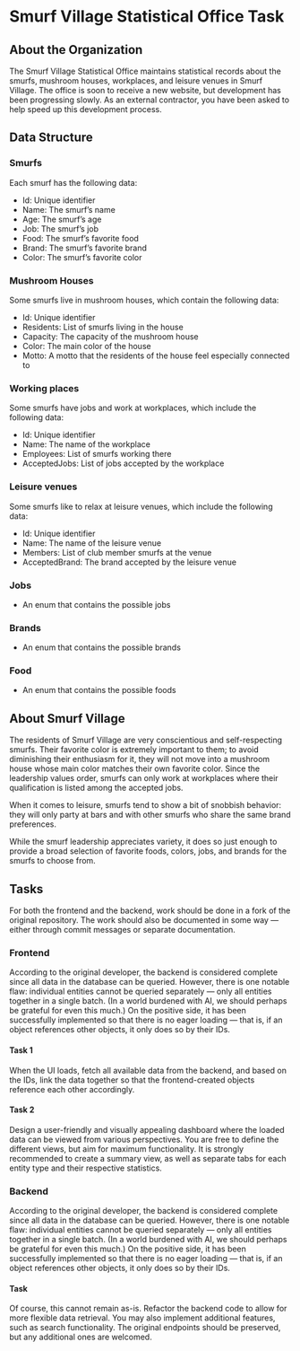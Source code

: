 # Smurf Village Statistical Office Task

## About the Organization

The Smurf Village Statistical Office maintains statistical records about the smurfs, mushroom houses, workplaces, and leisure venues in Smurf Village. The office is soon to receive a new website, but development has been progressing slowly. As an external contractor, you have been asked to help speed up this development process.

## Data Structure

### Smurfs 
Each smurf has the following data:

- Id: Unique identifier
- Name: The smurf’s name
- Age: The smurf’s age
- Job: The smurf’s job
- Food: The smurf’s favorite food
- Brand: The smurf’s favorite brand
- Color: The smurf’s favorite color

### Mushroom Houses

Some smurfs live in mushroom houses, which contain the following data:

- Id: Unique identifier
- Residents: List of smurfs living in the house
- Capacity: The capacity of the mushroom house
- Color: The main color of the house
- Motto: A motto that the residents of the house feel especially connected to

### Working places

Some smurfs have jobs and work at workplaces, which include the following data:

- Id: Unique identifier
- Name: The name of the workplace
- Employees: List of smurfs working there
- AcceptedJobs: List of jobs accepted by the workplace


### Leisure venues

Some smurfs like to relax at leisure venues, which include the following data:

- Id: Unique identifier
- Name: The name of the leisure venue
- Members: List of club member smurfs at the venue
- AcceptedBrand: The brand accepted by the leisure venue

### Jobs

- An enum that contains the possible jobs

### Brands

- An enum that contains the possible brands

### Food

- An enum that contains the possible foods

## About Smurf Village

The residents of Smurf Village are very conscientious and self-respecting smurfs. Their favorite color is extremely important to them; to avoid diminishing their enthusiasm for it, they will not move into a mushroom house whose main color matches their own favorite color. Since the leadership values order, smurfs can only work at workplaces where their qualification is listed among the accepted jobs.

When it comes to leisure, smurfs tend to show a bit of snobbish behavior: they will only party at bars and with other smurfs who share the same brand preferences.

While the smurf leadership appreciates variety, it does so just enough to provide a broad selection of favorite foods, colors, jobs, and brands for the smurfs to choose from.


## Tasks

For both the frontend and the backend, work should be done in a fork of the original repository. The work should also be documented in some way — either through commit messages or separate documentation.

### Frontend

According to the original developer, the backend is considered complete since all data in the database can be queried. However, there is one notable flaw: individual entities cannot be queried separately — only all entities together in a single batch. (In a world burdened with AI, we should perhaps be grateful for even this much.)
On the positive side, it has been successfully implemented so that there is no eager loading — that is, if an object references other objects, it only does so by their IDs.

#### Task 1

When the UI loads, fetch all available data from the backend, and based on the IDs, link the data together so that the frontend-created objects reference each other accordingly.

#### Task 2

Design a user-friendly and visually appealing dashboard where the loaded data can be viewed from various perspectives. You are free to define the different views, but aim for maximum functionality. It is strongly recommended to create a summary view, as well as separate tabs for each entity type and their respective statistics.


### Backend

According to the original developer, the backend is considered complete since all data in the database can be queried. However, there is one notable flaw: individual entities cannot be queried separately — only all entities together in a single batch. (In a world burdened with AI, we should perhaps be grateful for even this much.)
On the positive side, it has been successfully implemented so that there is no eager loading — that is, if an object references other objects, it only does so by their IDs.

#### Task

Of course, this cannot remain as-is. Refactor the backend code to allow for more flexible data retrieval. You may also implement additional features, such as search functionality. The original endpoints should be preserved, but any additional ones are welcomed.